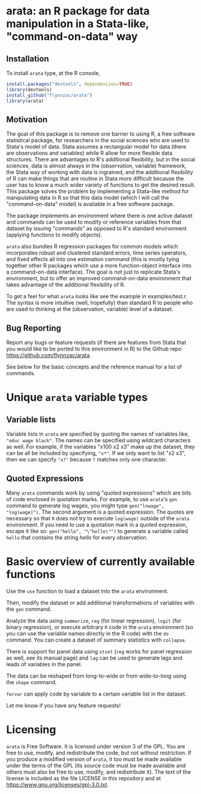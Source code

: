 # arata: an R package for data manipulation in a Stata-like, "command-on-data" way

## Installation

To install `arata` type, at the R console,
```R
install.packages("devtools", dependencies=TRUE)
library(devtools)
install_github("flynnzac/arata")
library(arata)
```

## Motivation
The goal of this package is to remove one barrier to using R, a free software statistical package, for researchers in the social sciences who are used to Stata's model of data.  Stata assumes a rectangular model for data (there are observations and variables) while R allow for more flexible data structures. There are advantages to R's additional flexibility, but in the social sciences, data is almost always in the (observation, variable) framework, the Stata way of working with data is ingrained, and the additional flexibility of R can make things that are routine in Stata more difficult because the user has to know a much wider variety of functions to get the desired result.  This package solves the problem by implementing a Stata-like method for manipulating data in R so that this data model (which I will call the "command-on-data" model) is available in a free software package. 

The package implements an environment where there is one active dataset and commands can be used to modify or reference variables from that dataset by issuing "commands" as opposed to R's standard environment (applying functions to modify objects).

`arata` also bundles R regression packages for common models which incorporates robust and clustered standard errors, time series operators, and fixed effects all into one estimation command (this is mostly tying together other R packages which use a more function-object interface into a command-on-data interface).  The goal is not just to replicate Stata's environment, but to offer an improved command-on-data environment that takes advantage of the additional flexibility of R.

To get a feel for what `arata` looks like see the example in examples/test.r. The syntax is more intuitive (well, hopefully) than standard R to people who are used to thinking at the (observation, variable) level of a dataset.

## Bug Reporting

Report any bugs or feature requests  (if there are features from Stata that you would like to be ported to this environment in R) to the Github repo https://github.com/flynnzac/arata.

See below for the basic concepts and the reference manual for a list of commands.

# Unique `arata` variable types

## Variable lists

Variable lists in `arata` are specified by quoting the names of variables like, `"educ wage black"`. The names can be specified using wildcard characters as well. For example, if the variables "x100 x2 x3" make up the dataset, they can be all be included by specifying, `"x*"`. If we only want to list "x2 x3", then we can specify `"x?"` because `?` matches only one character.

## Quoted Expressions

Many `arata` commands work by using "quoted expressions" which are bits of code enclosed in quotation marks. For example, to use `arata`'s `gen` command to generate log wages, you might type `gen("lnwage", "log(wage)")`. The second argument is a quoted expression. The quotes are necessary so that `R` does not try to execute `log(wage)` outside of the `arata` environment. If you need to use a quotation mark in a quoted expression, escape it like so: `gen("hello", "\"hello\"")` to generate a variable called `hello` that contains the string _hello_ for every observation.

# Basic overview of currently available functions

Use the `use` function to load a dataset into the `arata` environment. 

Then, modify the dataset or add additional transformations of variables with the `gen` command.

Analyze the data using `summarize`, `reg` (for linear regression), `logit` (for binary regression), or execute arbitrary `R` code in the `arata` environment (so you can use the variable names directly in the R code) with the `do` command.  You can create a dataset of summary statistics with `collapse`.

There is support for panel data using `xtset` (`reg` works for panel regression as well, see its manual page) and `lag` can be used to generate lags and leads of variables in the panel.

The data can be reshaped from long-to-wide or from wide-to-long using the `shape` command.

`forvar` can apply code by variable to a certain variable list in the dataset.

Let me know if you have any feature requests!


# Licensing

`arata` is Free Software. It is licensed under version 3 of the GPL. You are free to use, modify, and redistribute the code, but not without restriction. If you produce a modified version of `arata`, it too must be made available under the terms of the GPL (its source code must be made available and others must also be free to use, modify, and redistribute it). The text of the license is included as the file LICENSE in this repository and at https://www.gnu.org/licenses/gpl-3.0.txt.

